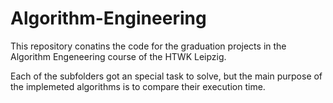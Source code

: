 Algorithm-Engineering
=====================

This repository conatins the code for the graduation projects in the Algorithm Engeneering course of the HTWK Leipzig.

Each of the subfolders got an special task to solve, but the main purpose of the implemeted algorithms is to compare their execution time.
